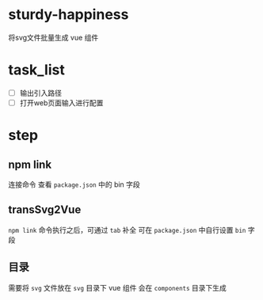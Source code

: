 # sturdy-happiness
将svg文件批量生成 vue 组件

# task_list
- [ ] 输出引入路径
- [ ] 打开web页面输入进行配置

# step

## npm link
连接命令
查看 `package.json` 中的 bin 字段

## transSvg2Vue
`npm link` 命令执行之后，可通过 `tab` 补全
可在 `package.json` 中自行设置 `bin` 字段

## 目录
需要将 `svg` 文件放在 `svg` 目录下
vue 组件 会在 `components` 目录下生成